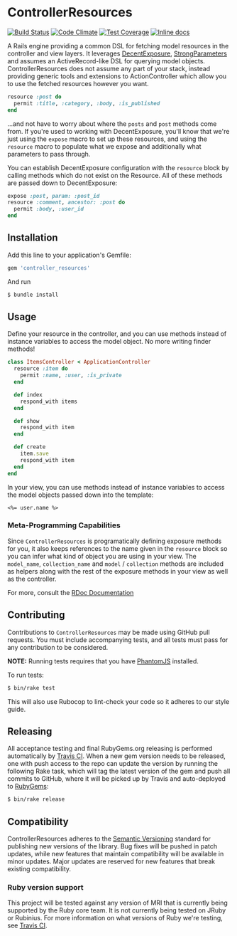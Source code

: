 # ControllerResources

[![Build Status](https://travis-ci.org/tubbo/controller_resources.svg)](https://travis-ci.org/tubbo/controller_resources)
[![Code Climate](https://codeclimate.com/github/tubbo/controller_resources/badges/gpa.svg)](https://codeclimate.com/github/tubbo/controller_resources)
[![Test Coverage](https://codeclimate.com/github/tubbo/controller_resources/badges/coverage.svg)](https://codeclimate.com/github/tubbo/controller_resources)
[![Inline docs](http://inch-ci.org/github/tubbo/controller_resources.svg?branch=master)](http://inch-ci.org/github/tubbo/controller_resources)

A Rails engine providing a common DSL for fetching model resources in
the controller and view layers. It leverages
[DecentExposure][de], [StrongParameters][sp] and assumes an
ActiveRecord-like DSL for querying model objects.
ControllerResources does not assume any part of your stack, instead
providing generic tools and extensions to ActionController which allow
you to use the fetched resources however you want.

```ruby
resource :post do
  permit :title, :category, :body, :is_published
end
```

...and not have to worry about where the `posts` and `post` methods come
from. If you're used to working with DecentExposure, you'll know that
we're just using the `expose` macro to set up these resources, and using
the `resource` macro to populate what we expose and additionally what
parameters to pass through.

You can establish DecentExposure configuration with the `resource` block
by calling methods which do not exist on the Resource. All of these
methods are passed down to DecentExposure:

```ruby
expose :post, param: :post_id
resource :comment, ancestor: :post do
  permit :body, :user_id
end
```

## Installation

Add this line to your application's Gemfile:

```ruby
gem 'controller_resources'
```

And run

```bash
$ bundle install
```

## Usage

Define your resource in the controller, and you can use methods instead
of instance variables to access the model object. No more writing finder
methods!

```ruby
class ItemsController < ApplicationController
  resource :item do
    permit :name, :user, :is_private
  end

  def index
    respond_with items
  end

  def show
    respond_with item
  end

  def create
    item.save
    respond_with item
  end
end
```

In your view, you can use methods instead of instance variables to
access the model objects passed down into the template:

```erb
<%= user.name %>
```

### Meta-Programming Capabilities

Since `ControllerResources` is programatically defining exposure methods
for you, it also keeps references to the name given in the `resource`
block so you can infer what kind of object you are using in your view.
The `model_name`, `collection_name` and `model` / `collection` methods
are included as helpers along with the rest of the exposure methods in
your view as well as the controller.

For more, consult the [RDoc Documentation][rdoc]

## Contributing

Contributions to `ControllerResources` may be made using GitHub pull
requests. You must include accompanying tests, and all tests must pass
for any contribution to be considered.

**NOTE:** Running tests requires that you have [PhantomJS][pjs]
installed.

To run tests:

```bash
$ bin/rake test
```

This will also use Rubocop to lint-check your code so it adheres to our
style guide.

## Releasing

All acceptance testing and final RubyGems.org releasing is performed
automatically by [Travis CI][ci]. When a new gem version needs to be
released, one with push access to the repo can update the version by
running the following Rake task, which will tag the latest version of
the gem and push all commits to GitHub, where it will be picked up by
Travis and auto-deployed to [RubyGems][rg]:

```bash
$ bin/rake release
```

## Compatibility

ControllerResources adheres to the [Semantic Versioning][sv]
standard for publishing new versions of the library. Bug fixes will be
pushed in patch updates, while new features that maintain compatibility
will be available in minor updates. Major updates are reserved for new
features that break existing compatibility.

### Ruby version support

This project will be tested against any version of MRI that is currently
being supported by the Ruby core team. It is not currently being tested
on JRuby or Rubinius. For more information on what versions of Ruby
we're testing, see [Travis CI][ci].

[de]: https://github.com/hashrocket/decent_exposure
[sp]: https://github.com/rails/strong_parameters
[ci]: https://travis-ci.org
[rg]: https://rubygems.org
[pjs]: http://phantomjs.org
[sv]: http://semver.org
[rdoc]: http://rubydoc.info/github/tubbo/controller_resources/master
